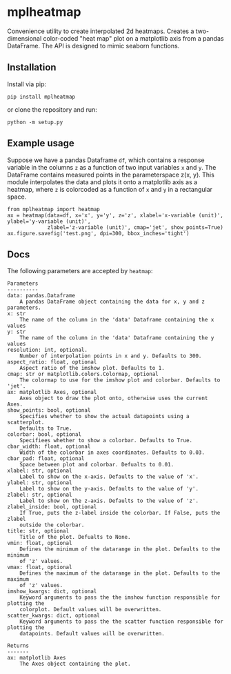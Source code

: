 # mplheatmap
Convenience utility to create interpolated 2d heatmaps.
Creates a two-dimensional color-coded "heat map" plot on a matplotlib axis from a pandas DataFrame. The API is
designed to mimic seaborn functions.

## Installation
Install via pip:
```
pip install mplheatmap
```
or clone the repository and run:
```
python -m setup.py
```

## Example usage

Suppose we have a pandas Dataframe `df`, which contains a response variable in the columns `z` as a function
of two input variables `x` and `y`. The DataFrame contains measured points in the parameterspace z(x, y). 
This module interpolates the data and plots it onto a matplotlib axis as a heatmap, where `z` is colorcoded
as a function of `x` and `y` in a rectangular space.

    from mplheatmap import heatmap
    ax = heatmap(data=df, x='x', y='y', z='z', xlabel='x-variable (unit)', ylabel='y-variable (unit)', 
                 zlabel='z-variable (unit)', cmap='jet', show_points=True)
    ax.figure.savefig('test.png', dpi=300, bbox_inches='tight')

## Docs
The following parameters are accepted by `heatmap`:

    Parameters
    ----------
    data: pandas.Dataframe
        A pandas DataFrame object containing the data for x, y and z parameters.
    x: str
        The name of the column in the 'data' Dataframe containing the x values
    y: str
        The name of the column in the 'data' Dataframe containing the y values
    resolution: int, optional.
        Number of interpolation points in x and y. Defaults to 300.
    aspect_ratio: float, optional
        Aspect ratio of the imshow plot. Defaults to 1.
    cmap: str or matplotlib.colors.Colormap, optional
        The colormap to use for the imshow plot and colorbar. Defaults to 'jet'.
    ax: matplotlib Axes, optional
        Axes object to draw the plot onto, otherwise uses the current Axes.
    show_points: bool, optional
        Specifies whether to show the actual datapoints using a scatterplot.
        Defaults to True.
    colorbar: bool, optional
        Specifiees whether to show a colorbar. Defaults to True.
    cbar_width: float, optional
        Width of the colorbar in axes coordinates. Defaults to 0.03.
    cbar_pad: float, optional
        Space between plot and colorbar. Defualts to 0.01.
    xlabel: str, optional
        Label to show on the x-axis. Defaults to the value of 'x'.
    ylabel: str, optional
        Label to show on the y-axis. Defaults to the value of 'y'.
    zlabel: str, optional
        Label to show on the z-axis. Defaults to the value of 'z'.
    zlabel_inside: bool, optional
        If True, puts the z-label inside the colorbar. If False, puts the zlabel
        outside the colorbar.
    title: str, optional
        Title of the plot. Defualts to None.
    vmin: float, optional
        Defines the minimum of the datarange in the plot. Defaults to the minimum
        of 'z' values.
    vmax: float, optional
        Defines the maximum of the datarange in the plot. Defaults to the maximum
        of 'z' values.
    imshow_kwargs: dict, optional
        Keyword arguments to pass the the imshow function responsible for plotting the
        colorplot. Default values will be overwritten.
    scatter_kwargs: dict, optional
        Keyword arguments to pass the the scatter function responsible for plotting the
        datapoints. Default values will be overwritten.
    
    Returns
    -------
    ax: matplotlib Axes
        The Axes object containing the plot.

